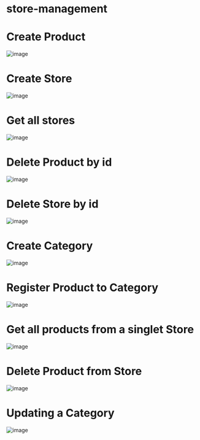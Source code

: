 # store-management

<h1>Create Product</h1>

![image](https://github.com/user-attachments/assets/9654ede5-d2d5-49f4-9304-12f919716f02)

<h1>Create Store</h1>

![image](https://github.com/user-attachments/assets/e8d4f115-baa1-4054-a255-79fa6ff2950f)

<h1>Get all stores</h1>

![image](https://github.com/user-attachments/assets/7fb91b87-32df-4473-a483-5d0a102091b7)

<h1>Delete Product by id</h1>

![image](https://github.com/user-attachments/assets/461a99de-6e9c-4b9f-8f90-8b5b69cf9847)

<h1>Delete Store by id</h1>

![image](https://github.com/user-attachments/assets/1ea0da02-fa04-4770-af38-1346b1a2f289)

<h1>Create Category</h1>

![image](https://github.com/user-attachments/assets/8381883c-5ca3-4af8-a224-50dce1e9d085)

<h1>Register Product to Category</h1>

![image](https://github.com/user-attachments/assets/62de4b10-038f-4baa-9fe4-5a39824eb78e)

<h1>Get all products from a singlet Store</h1>

![image](https://github.com/user-attachments/assets/c2aa1891-ae1e-47d8-b60a-ee46c7dacdb9)

<h1>Delete Product from Store</h1>

![image](https://github.com/user-attachments/assets/8fff4a19-0b22-4472-8e6f-08a2b9196890)

<h1>Updating a Category</h1>

![image](https://github.com/user-attachments/assets/40092599-f20f-4619-83cd-b6ecbd0c2827)




